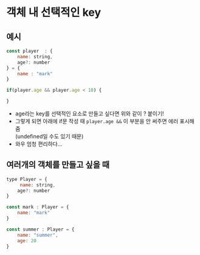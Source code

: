 # 객체 내 선택적인 key
## 예시
```js
const player  : {
    name: string,
    age?: number
} = {
    name : "mark"
}

if(player.age && player.age < 10) {

}
```

* age라는 key를 선택적인 요소로 만들고 싶다면 위와 같이 ? 붙이기!
* 그렇게 되면 아래에 if문 작성 때 `player.age &&` 이 부분을 안 써주면 에러 표시해줌   
(undefined일 수도 있기 때문)
* 와우 엄청 편리하다...

## 여러개의 객체를 만들고 싶을 때
```js
type Player = {
     name: string,
    age?: number
}

const mark : Player = {
    name: "mark"
}

const summer : Player = {
    name: "summer",
    age: 20
}

```
